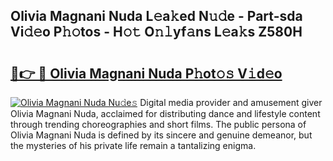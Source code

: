 ## Olivia Magnani Nuda L𝚎a𝚔ed N𝚞𝚍e - Part-sda Vi𝚍𝚎o P𝚑𝚘tos - H𝚘𝚝 O𝚗𝚕yf𝚊ns L𝚎a𝚔s Z580H

# <h2><a href="http://kfc324.oniu.top/?m=Olivia+Magnani+Nuda">🔗👉 🔴 Olivia Magnani Nuda P𝚑ot𝚘𝚜 V𝚒d𝚎o</a></h2>

[![Olivia Magnani Nuda Nu𝚍e𝚜](https://i.imgur.com/0qMVB7G.gif)](http://kfc324.oniu.top/?m=Olivia+Magnani+Nuda)
Digital media provider and amusement giver Olivia Magnani Nuda, acclaimed for distributing dance and lifestyle content through trending choreographies and short films. The public persona of Olivia Magnani Nuda is defined by its sincere and genuine demeanor, but the mysteries of his private life remain a tantalizing enigma.  
